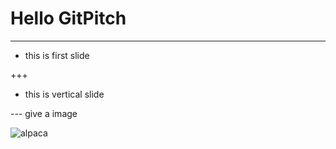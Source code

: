 # Hello GitPitch
---
- this is first slide

+++

- this is vertical slide


--- give a image

![alpaca](./alpaca.jpg)
